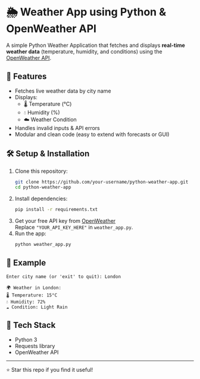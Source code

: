 # 🌦️ Weather App using Python & OpenWeather API

A simple Python Weather Application that fetches and displays **real-time weather data** (temperature, humidity, and conditions) using the [OpenWeather API](https://openweathermap.org/api).

## 🚀 Features
- Fetches live weather data by city name
- Displays:
  - 🌡️ Temperature (°C)
  - 💧 Humidity (%)
  - ☁️ Weather Condition
- Handles invalid inputs & API errors
- Modular and clean code (easy to extend with forecasts or GUI)

## 🛠️ Setup & Installation
1. Clone this repository:
   ```bash
   git clone https://github.com/your-username/python-weather-app.git
   cd python-weather-app
   ```
2. Install dependencies:
   ```bash
   pip install -r requirements.txt
   ```
3. Get your free API key from [OpenWeather](https://openweathermap.org/api)  
   Replace `"YOUR_API_KEY_HERE"` in `weather_app.py`.
4. Run the app:
   ```bash
   python weather_app.py
   ```

## 📸 Example
```
Enter city name (or 'exit' to quit): London

🌍 Weather in London:
🌡️ Temperature: 15°C
💧 Humidity: 72%
☁️ Condition: Light Rain
```

## 📌 Tech Stack
- Python 3
- Requests library
- OpenWeather API

---

⭐ Star this repo if you find it useful!
